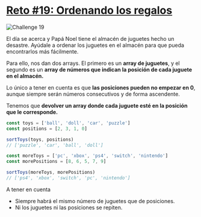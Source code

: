 # [Reto #19: Ordenando los regalos](https://adventjs.dev/es/challenges/2022/19)

![Challenge 19](https://adventjs.dev/challenges-2022/19.svg)

El día se acerca y Papá Noel tiene el almacén de juguetes hecho un desastre. Ayúdale a ordenar los juguetes en el almacén para que pueda encontrarlos más fácilmente.

Para ello, nos dan dos arrays. El primero es un **array de juguetes**, y el segundo es un **array de números que indican la posición de cada juguete en el almacén.**

Lo único a tener en cuenta es que **las posiciones pueden no empezar en 0**, aunque siempre serán números consecutivos y de forma ascendente.

Tenemos que **devolver un array donde cada juguete esté en la posición que le corresponde.**

```js
const toys = ['ball', 'doll', 'car', 'puzzle']
const positions = [2, 3, 1, 0]

sortToys(toys, positions)
// ['puzzle', 'car', 'ball', 'doll']

const moreToys = ['pc', 'xbox', 'ps4', 'switch', 'nintendo']
const morePositions = [8, 6, 5, 7, 9]

sortToys(moreToys, morePositions)
// ['ps4', 'xbox', 'switch', 'pc', 'nintendo']
```

A tener en cuenta
- Siempre habrá el mismo número de juguetes que de posiciones.
- Ni los juguetes ni las posiciones se repiten.